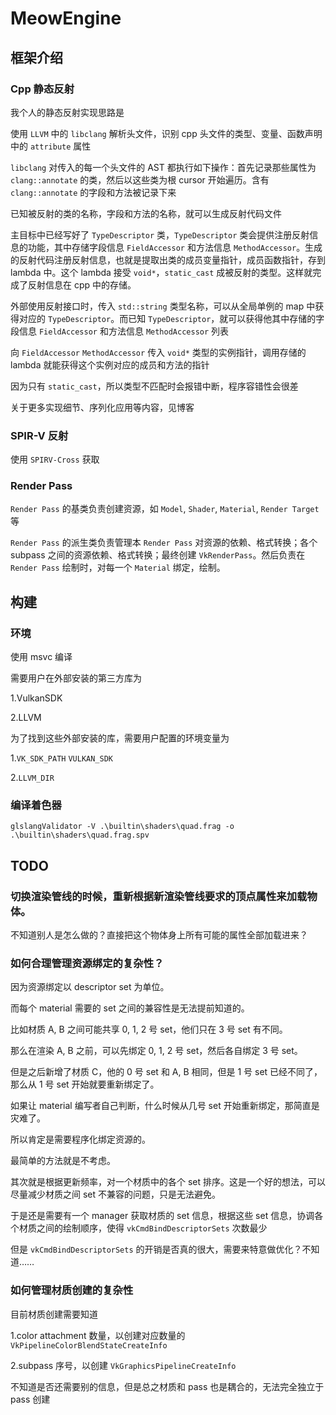# MeowEngine

## 框架介绍

### Cpp 静态反射

我个人的静态反射实现思路是

使用 `LLVM` 中的 `libclang` 解析头文件，识别 cpp 头文件的类型、变量、函数声明中的 `attribute` 属性

`libclang` 对传入的每一个头文件的 AST 都执行如下操作：首先记录那些属性为 `clang::annotate` 的类，然后以这些类为根 cursor 开始遍历。含有 `clang::annotate` 的字段和方法被记录下来

已知被反射的类的名称，字段和方法的名称，就可以生成反射代码文件

主目标中已经写好了 `TypeDescriptor` 类，`TypeDescriptor` 类会提供注册反射信息的功能，其中存储字段信息 `FieldAccessor` 和方法信息 `MethodAccessor`。生成的反射代码注册反射信息，也就是提取出类的成员变量指针，成员函数指针，存到 lambda 中。这个 lambda 接受 `void*`，`static_cast` 成被反射的类型。这样就完成了反射信息在 cpp 中的存储。

外部使用反射接口时，传入 `std::string` 类型名称，可以从全局单例的 map 中获得对应的 `TypeDescriptor`。而已知 `TypeDescriptor`，就可以获得他其中存储的字段信息 `FieldAccessor` 和方法信息 `MethodAccessor` 列表

向 `FieldAccessor` `MethodAccessor` 传入 `void*` 类型的实例指针，调用存储的 lambda 就能获得这个实例对应的成员和方法的指针

因为只有 `static_cast`，所以类型不匹配时会报错中断，程序容错性会很差

关于更多实现细节、序列化应用等内容，见博客

### SPIR-V 反射

使用 `SPIRV-Cross` 获取

### Render Pass

`Render Pass` 的基类负责创建资源，如 `Model`, `Shader`, `Material`, `Render Target` 等

`Render Pass` 的派生类负责管理本 `Render Pass` 对资源的依赖、格式转换；各个 subpass 之间的资源依赖、格式转换；最终创建 `VkRenderPass`。然后负责在 `Render Pass` 绘制时，对每一个 `Material` 绑定，绘制。

## 构建

### 环境

使用 msvc 编译

需要用户在外部安装的第三方库为

1.VulkanSDK

2.LLVM

为了找到这些外部安装的库，需要用户配置的环境变量为

1.`VK_SDK_PATH` `VULKAN_SDK`

2.`LLVM_DIR`

### 编译着色器

```shell
glslangValidator -V .\builtin\shaders\quad.frag -o .\builtin\shaders\quad.frag.spv
```

## TODO

### 切换渲染管线的时候，重新根据新渲染管线要求的顶点属性来加载物体。

不知道别人是怎么做的？直接把这个物体身上所有可能的属性全部加载进来？

### 如何合理管理资源绑定的复杂性？

因为资源绑定以 descriptor set 为单位。

而每个 material 需要的 set 之间的兼容性是无法提前知道的。

比如材质 A, B 之间可能共享 0, 1, 2 号 set，他们只在 3 号 set 有不同。

那么在渲染 A, B 之前，可以先绑定 0, 1, 2 号 set，然后各自绑定 3 号 set。

但是之后新增了材质 C，他的 0 号 set 和 A, B 相同，但是 1 号 set 已经不同了，那么从 1 号 set 开始就要重新绑定了。

如果让 material 编写者自己判断，什么时候从几号 set 开始重新绑定，那简直是灾难了。

所以肯定是需要程序化绑定资源的。

最简单的方法就是不考虑。

其次就是根据更新频率，对一个材质中的各个 set 排序。这是一个好的想法，可以尽量减少材质之间 set 不兼容的问题，只是无法避免。

于是还是需要有一个 manager 获取材质的 set 信息，根据这些 set 信息，协调各个材质之间的绘制顺序，使得 `vkCmdBindDescriptorSets` 次数最少

但是 `vkCmdBindDescriptorSets` 的开销是否真的很大，需要来特意做优化？不知道……

### 如何管理材质创建的复杂性

目前材质创建需要知道

1.color attachment 数量，以创建对应数量的 `VkPipelineColorBlendStateCreateInfo`

2.subpass 序号，以创建 `VkGraphicsPipelineCreateInfo`

不知道是否还需要别的信息，但是总之材质和 pass 也是耦合的，无法完全独立于 pass 创建